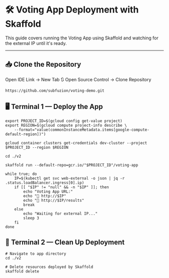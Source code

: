 # 🛠️ Voting App Deployment with Skaffold

This guide covers running the Voting App using Skaffold and watching for the external IP until it's ready.

---

## 📥 Clone the Repository

Open IDE Link -> New Tab
🔃 Open Source Control -> Clone Repository

```
https://github.com/subfuzion/voting-demo.git
```

## 🖥️ Terminal 1 — Deploy the App

```
export PROJECT_ID=$(gcloud config get-value project)
export REGION=$(gcloud compute project-info describe \
    --format="value(commonInstanceMetadata.items[google-compute-default-region])")

gcloud container clusters get-credentials dev-cluster --project $PROJECT_ID --region $REGION

cd ./v2

skaffold run --default-repo=gcr.io/"$PROJECT_ID"/voting-app

while true; do
    IP=$(kubectl get svc web-external -o json | jq -r .status.loadBalancer.ingress[0].ip)
    if [[ "$IP" != "null" && -n "$IP" ]]; then
        echo "Voting App URL:"
        echo "🔗 http://$IP"
        echo "🔗 http://$IP/results"
        break
    else
        echo "Waiting for external IP..."
        sleep 3
    fi
done
```

## 🧹 Terminal 2 — Clean Up Deployment

```
# Navigate to app directory
cd ./v2

# Delete resources deployed by Skaffold
skaffold delete

```

